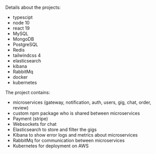 Details about the projects:
- typescipt
- node 10
- react 19
- MySQL
- MongoDB
- PostgreSQL
- Redis
- tailwindcss 4
- elasticsearch
- kibana
- RabbitMq
- docker
- kubernetes

The project contains:
- microservices (gateway, notification, auth, users, gig, chat, order, review)
- custom npm package who is shared between microservices
- Payment (stripe)
- Websockets for chat
- Elasticsearch to store and filter the gigs
- Kibana to show error logs and metrics about microservices
- RabbitMq for communication between microservices
- Kubernetes for deployment on AWS

